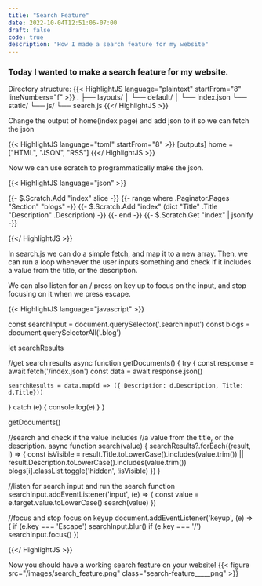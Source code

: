 ```yaml
---
title: "Search Feature"
date: 2022-10-04T12:51:06-07:00
draft: false
code: true
description: "How I made a search feature for my website"
---
```


### Today I wanted to make a search feature for my website.

Directory structure:
{{< HighlightJS language="plaintext" startFrom="8" lineNumbers="f" >}}
.
├── layouts/
│   └── default/
│       └── index.json
└── static/
    └── js/
        └── search.js
{{</ HighlightJS >}}

Change the output of home(index page) and add json to it
so we can fetch the json

{{< HighlightJS language="toml" startFrom="8" >}}
[outputs]
  home = ["HTML", "JSON", "RSS"]
{{</ HighlightJS >}}

Now we can use scratch to programmatically make the json.

{{< HighlightJS language="json" >}}

{{- $.Scratch.Add "index" slice -}}
  {{- range where .Paginator.Pages "Section" "blogs" -}}
    {{- $.Scratch.Add "index" (dict "Title" .Title "Description" .Description) -}}
  {{- end -}}
{{- $.Scratch.Get "index" | jsonify -}}

{{</ HighlightJS >}}

In search.js we can do a simple fetch, and map it to a new array.
Then, we can run a loop whenever the user inputs something and check
if it includes a value from the title, or the description.

We can also listen for an / press on key up to focus on the input,
and stop focusing on it when we press escape.

{{< HighlightJS language="javascript" >}}

const searchInput = document.querySelector('.searchInput')
const blogs = document.querySelectorAll('.blog')

let searchResults

//get search results
async function getDocuments() {
  try {
    const response = await fetch('/index.json')
    const data = await response.json()

    searchResults = data.map(d => ({ Description: d.Description, Title: d.Title}))
  } catch (e) {
    console.log(e)
  }
}

getDocuments()

//search and check if the value includes 
//a value from the title, or the description.
async function search(value) {
  searchResults?.forEach((result, i) => {
    const isVisible =
      result.Title.toLowerCase().includes(value.trim()) ||
      result.Description.toLowerCase().includes(value.trim())
    blogs[i].classList.toggle('hidden', !isVisible)
  })
}

//listen for search input and run the search function
searchInput.addEventListener('input', (e) => {
  const value = e.target.value.toLowerCase()
  search(value)
})

//focus and stop focus on keyup
document.addEventListener('keyup', (e) => {
  if (e.key === 'Escape') searchInput.blur()
  if (e.key === '/') searchInput.focus()
})

{{</ HighlightJS >}}

Now you should have a working search feature on your website!
{{< figure src="/images/search_feature.png" class="search-feature_____png" >}}
